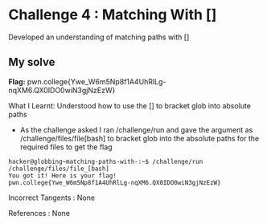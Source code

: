 # Challenge 4 : Matching With []

Developed an understanding of matching paths with []

## My solve

**Flag:** pwn.college{Ywe_W6m5Np8f1A4UhRlLg-nqXM6.QX0IDO0wiN3gjNzEzW}

What I Learnt: Understood how to use the [] to bracket glob into absolute paths

- As the challenge asked I ran /challenge/run and gave the argument as /challenge/files/file[bash] to bracket glob into the absolute paths for the required files to get the flag

```
hacker@globbing~matching-paths-with-:~$ /challenge/run /challenge/files/file_[bash]
You got it! Here is your flag!
pwn.college{Ywe_W6m5Np8f1A4UhRlLg-nqXM6.QX0IDO0wiN3gjNzEzW}
```

Incorrect Tangents :
None

References :
None
